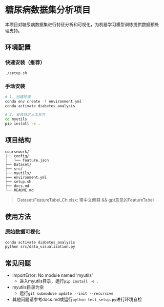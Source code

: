 # 糖尿病数据集分析项目

本项目对糖尿病数据集进行特征分析和可视化，为机器学习模型训练提供数据预处理支持。

## 环境配置

### 快速安装（推荐）

```bash
./setup.sh
```

### 手动安装

```bash
# 1. 创建环境
conda env create -f environment.yml
conda activate diabetes_analysis

# 2. 安装自定义工具包
cd myutils
pip install -e .
```

## 项目结构

```
coursework/
├── config/
│   └── feature.json
├── Dataset/
├── src/
├── myutils/
├── environment.yml
├── setup.sh
├── docs.md
└── README.md
```

> Dataset/FeatureTabel_Ch.xlsx: 带中文解释 && gpt意见的FeatureTabel

## 使用方法

### 原始数据可视化
```bash
conda activate diabetes_analysis
python src/data_visualization.py
```

## 常见问题

- ImportError: No module named 'myutils'
  - 进入myutils目录，运行`pip install -e .`
- myutils目录为空
  - 运行`git submodule update --init --recursive`
- 其他问题请参考docs.md或运行`python test_setup.py`进行环境自检 
